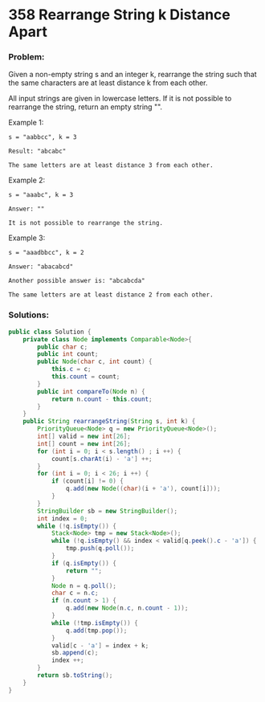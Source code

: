 # 358 Rearrange String k Distance Apart

### Problem:

Given a non-empty string s and an integer k, rearrange the string such that the same characters are at least distance k from each other.

All input strings are given in lowercase letters. If it is not possible to rearrange the string, return an empty string "".

Example 1:
```
s = "aabbcc", k = 3

Result: "abcabc"

The same letters are at least distance 3 from each other.
```
Example 2:
```
s = "aaabc", k = 3 

Answer: ""

It is not possible to rearrange the string.
```
Example 3:
```
s = "aaadbbcc", k = 2

Answer: "abacabcd"

Another possible answer is: "abcabcda"

The same letters are at least distance 2 from each other.
```

### Solutions:

```java
public class Solution {
    private class Node implements Comparable<Node>{
        public char c;
        public int count;
        public Node(char c, int count) {
            this.c = c;
            this.count = count;
        }
        public int compareTo(Node n) {
            return n.count - this.count;
        }
    }
    public String rearrangeString(String s, int k) {
        PriorityQueue<Node> q = new PriorityQueue<Node>();
        int[] valid = new int[26];
        int[] count = new int[26];
        for (int i = 0; i < s.length() ; i ++) {
            count[s.charAt(i) - 'a'] ++;
        }
        for (int i = 0; i < 26; i ++) {
            if (count[i] != 0) {
                q.add(new Node((char)(i + 'a'), count[i]));
            }
        }
        StringBuilder sb = new StringBuilder();
        int index = 0;
        while (!q.isEmpty()) {
            Stack<Node> tmp = new Stack<Node>();
            while (!q.isEmpty() && index < valid[q.peek().c - 'a']) {
                tmp.push(q.poll());
            }
            if (q.isEmpty()) {
                return "";
            }
            Node n = q.poll();
            char c = n.c;
            if (n.count > 1) {
                q.add(new Node(n.c, n.count - 1));
            }
            while (!tmp.isEmpty()) {
                q.add(tmp.pop());
            }
            valid[c - 'a'] = index + k;
            sb.append(c);
            index ++;
        }
        return sb.toString();
    }
}
```